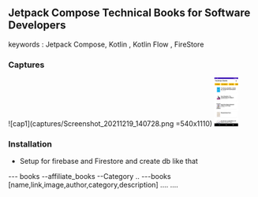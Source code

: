 ## Jetpack Compose Technical Books for Software Developers 

keywords : Jetpack Compose, Kotlin , Kotlin Flow , FireStore 

### Captures  
![cap1](captures/Screenshot_20211219_140728.png =540x1110)
<img src="captures/Screenshot_20211219_140728.png" width="48">



### Installation 
- Setup for firebase and Firestore and create db like that 

--- books 
    --affiliate_books 
      --Category ..
              ---books  [name,link,image,author,category,description]
                ....
      ....
     

